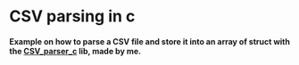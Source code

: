 # CSV parsing in c
#### Example on how to parse a CSV file and store it into an array of struct with the [CSV_parser_c](https://github.com/PietroJomini/CSV_parser_c) lib, made by me.